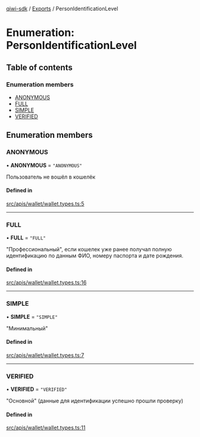 [qiwi-sdk](../README.md) / [Exports](../modules.md) / PersonIdentificationLevel

# Enumeration: PersonIdentificationLevel

## Table of contents

### Enumeration members

- [ANONYMOUS](PersonIdentificationLevel.md#anonymous)
- [FULL](PersonIdentificationLevel.md#full)
- [SIMPLE](PersonIdentificationLevel.md#simple)
- [VERIFIED](PersonIdentificationLevel.md#verified)

## Enumeration members

### ANONYMOUS

• **ANONYMOUS** = `"ANONYMOUS"`

Пользователь не вошёл в кошелёк

#### Defined in

[src/apis/wallet/wallet.types.ts:5](https://github.com/AlexXanderGrib/node-qiwi-sdk/blob/285ce1c/src/apis/wallet/wallet.types.ts#L5)

___

### FULL

• **FULL** = `"FULL"`

"Профессиональный", если кошелек уже ранее получал полную
идентификацию по данным ФИО, номеру паспорта и дате рождения.

#### Defined in

[src/apis/wallet/wallet.types.ts:16](https://github.com/AlexXanderGrib/node-qiwi-sdk/blob/285ce1c/src/apis/wallet/wallet.types.ts#L16)

___

### SIMPLE

• **SIMPLE** = `"SIMPLE"`

"Минимальный"

#### Defined in

[src/apis/wallet/wallet.types.ts:7](https://github.com/AlexXanderGrib/node-qiwi-sdk/blob/285ce1c/src/apis/wallet/wallet.types.ts#L7)

___

### VERIFIED

• **VERIFIED** = `"VERIFIED"`

"Основной" (данные для идентификации успешно прошли проверку)

#### Defined in

[src/apis/wallet/wallet.types.ts:11](https://github.com/AlexXanderGrib/node-qiwi-sdk/blob/285ce1c/src/apis/wallet/wallet.types.ts#L11)
